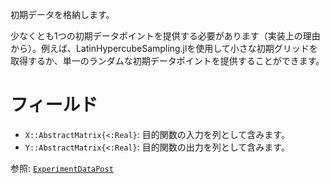 初期データを格納します。

少なくとも1つの初期データポイントを提供する必要があります（実装上の理由から）。例えば、LatinHypercubeSampling.jlを使用して小さな初期グリッドを取得するか、単一のランダムな初期データポイントを提供することができます。

# フィールド

  * `X::AbstractMatrix{<:Real}`: 目的関数の入力を列として含みます。
  * `Y::AbstractMatrix{<:Real}`: 目的関数の出力を列として含みます。

参照: [`ExperimentDataPost`](@ref)
